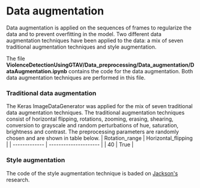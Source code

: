 # Data augmentation

Data augmentation is applied on the sequences of frames to regularize the data and to prevent overfitting in the model. Two different data augmentation techniques have been applied to the data: a mix of seven traditional augmentation techniques and style augmentation. 

The file **ViolenceDetectionUsingGTAV/Data_preprocessing/Data_augmentation/DataAugmentation.ipynb** contains the code for the data augmentation. Both data augmentation techniques are performed in this file.

### Traditional data augmentation
The Keras ImageDataGenerator was applied for the mix of seven traditional data augmentation techniques. The traditional augmentation techniques consist of horizontal flipping, rotations, zooming, erasing, shearing, conversion to grayscale and random perturbations of hue, saturation, brightness and contrast. The preprocessing parameters are randomly chosen and are shown in table below.
| Rotation_range  | Horizontal_flipping   |
| -------------   | --------------------- |
| 40              | True                  |


### Style augmentation
The code of the style augmentation technique is baded on [Jackson's](https://www.semanticscholar.org/paper/Style-Augmentation%3A-Data-Augmentation-via-Style-Jackson-Abarghouei/a34b1a2cb44cbf647fb64dc9de4c128834bd4cef) research.
